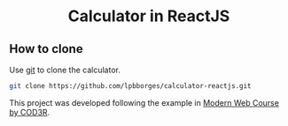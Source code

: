 <h1 align="center">
  Calculator in ReactJS
</h1>

## How to clone

Use [git](https://github.com/lpbborges/calculator-reactjs) to clone the calculator.

```bash
git clone https://github.com/lpbborges/calculator-reactjs.git
```

This project was developed following the example in [Modern Web Course by COD3R](https://www.cod3r.com.br/).

